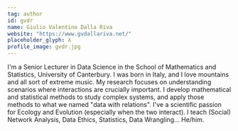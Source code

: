 ```yaml
---
tag: author
id: gvdr
name: Giulio Valentino Dalla Riva
website: "https://www.gvdallariva.net/"
placeholder_glyph: λ
profile_image: gvdr.jpg
---
```


I'm a Senior Lecturer in Data Science in the School of Mathematics and Statistics, University of Canterbury. I was born in Italy, and I love mountains and all sort of extreme music. My research focuses on understanding scenarios where interactions are crucially important. I develop mathematical and statistical methods to study complex systems, and apply those methods to what we named "data with relations". I've a scientific passion for Ecology and Evolution (especially when the two interact). I teach (Social) Network Analysis, Data Ethics, Statistics, Data Wrangling... He/him.
